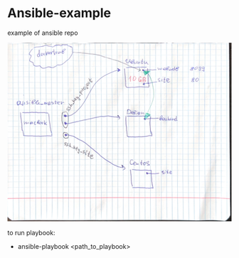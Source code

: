 # Ansible-example
example of ansible repo

![alt text](./IMG_1894.JPG)


to run playbook:
 - ansible-playbook <path_to_playbook>
